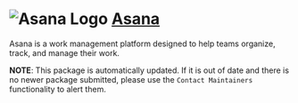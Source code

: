# ![Asana Logo](https://cdn.jsdelivr.net/gh/mikeee/ChocoPackages/icons/asana.png "Asana Logo") [Asana](https://chocolatey.org/packages/asana)

Asana is a work management platform designed to help teams organize, track, and manage their work.

**NOTE**: This package is automatically updated. If it is out of date and there is no newer package submitted, please use the `Contact Maintainers` functionality to alert them.
